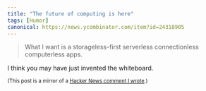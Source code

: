 ```yaml
---
title: "The future of computing is here"
tags: [Humor]
canonical: https://news.ycombinator.com/item?id=24318905
---
```

> What I want is a storageless-first serverless connectionless computerless apps.

I think you may have just invented the whiteboard. 

<small>(This post is a mirror of a [Hacker News comment I wrote](https://news.ycombinator.com/item?id=24318905).)</small>
